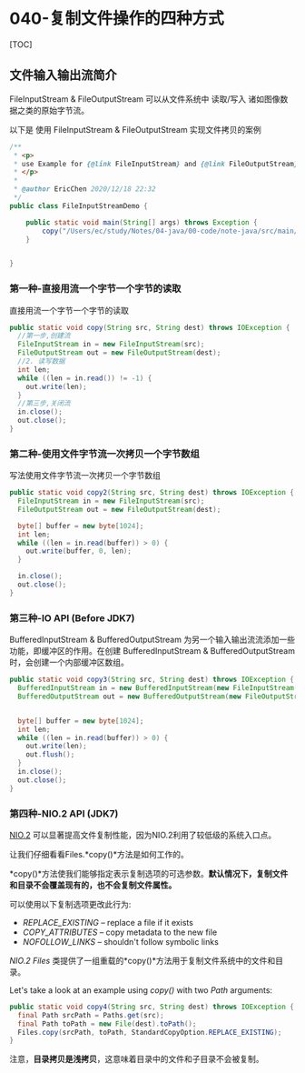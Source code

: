 # 040-复制文件操作的四种方式

[TOC]

## 文件输入输出流简介

FileInputStream & FileOutputStream 可以从文件系统中 读取/写入 诸如图像数据之类的原始字节流。

以下是 使用 FileInputStream & FileOutputStream 实现文件拷贝的案例

```java
/**
 * <p>
 * use Example for {@link FileInputStream} and {@link FileOutputStream}
 * </p>
 *
 * @author EricChen 2020/12/18 22:32
 */
public class FileInputStreamDemo {

    public static void main(String[] args) throws Exception {
        copy("/Users/ec/study/Notes/04-java/00-code/note-java/src/main/resources/application.yml", "/Users/ec/study/Notes/04-java/00-code/note-java/src/main/resources/application2.yml");
    }


}

```

### 第一种-直接用流一个字节一个字节的读取

直接用流一个字节一个字节的读取

```java
public static void copy(String src, String dest) throws IOException {
  //第一步,创建流
  FileInputStream in = new FileInputStream(src);
  FileOutputStream out = new FileOutputStream(dest);
  //2. 读写数据
  int len;
  while ((len = in.read()) != -1) {
    out.write(len);
  }
  //第三步,关闭流
  in.close();
  out.close();
}
```

### 第二种-使用文件字节流一次拷贝一个字节数组

写法使用文件字节流一次拷贝一个字节数组

```java
public static void copy2(String src, String dest) throws IOException {
  FileInputStream in = new FileInputStream(src);
  FileOutputStream out = new FileOutputStream(dest);

  byte[] buffer = new byte[1024];
  int len;
  while ((len = in.read(buffer)) > 0) {
    out.write(buffer, 0, len);
  }

  in.close();
  out.close();
}
```

### 第三种-**IO API (Before JDK7)**

BufferedInputStream & BufferedOutputStream 为另一个输入输出流流添加一些功能，即缓冲区的作用。在创建 BufferedInputStream & BufferedOutputStream 时，会创建一个内部缓冲区数组。

```java
public static void copy3(String src, String dest) throws IOException {
  BufferedInputStream in = new BufferedInputStream(new FileInputStream(src));
  BufferedOutputStream out = new BufferedOutputStream(new FileOutputStream(dest));


  byte[] buffer = new byte[1024];
  int len;
  while ((len = in.read(buffer)) > 0) {
    out.write(len);
    out.flush();
  }
  in.close();
  out.close();
}
```

### 第四种-NIO.2 API (JDK7)

 [NIO.2](https://www.baeldung.com/java-nio-2-file-api) 可以显著提高文件复制性能，因为NIO.2利用了较低级的系统入口点。

让我们仔细看看Files.*copy()*方法是如何工作的。

*copy()*方法使我们能够指定表示复制选项的可选参数。**默认情况下，复制文件和目录不会覆盖现有的，也不会复制文件属性。**

可以使用以下复制选项更改此行为:

- *REPLACE_EXISTING –* replace a file if it exists
- *COPY_ATTRIBUTES –* copy metadata to the new file
- *NOFOLLOW_LINKS –* shouldn't follow symbolic links

*NIO.2 Files* 类提供了一组重载的*copy()*方法用于复制文件系统中的文件和目录。

Let's take a look at an example using *copy()* with two *Path* arguments:

```java
public static void copy4(String src, String dest) throws IOException {
  final Path srcPath = Paths.get(src);
  final Path toPath = new File(dest).toPath();
  Files.copy(srcPath, toPath, StandardCopyOption.REPLACE_EXISTING);
}
```

注意，**目录拷贝是浅拷贝**，这意味着目录中的文件和子目录不会被复制。

